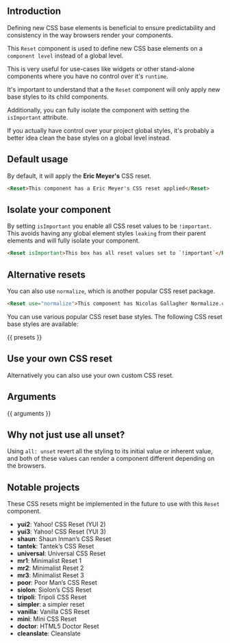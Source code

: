 ## Introduction

Defining new CSS base elements is beneficial to ensure predictability and consistency in the way browsers render your components.

This `Reset` component is used to define new CSS base elements on a `component level` instead of a global level.

This is very useful for use-cases like widgets or other stand-alone components where you have no control over it's `runtime`.

It's important to understand that a the `Reset` component will only apply new base styles to its child components.

Additionally, you can fully isolate the component with setting the `isImportant` attribute.

If you actually have control over your project global styles, it's probably a better idea clean the base styles on a global level instead.

## Default usage

By default, it will apply the __Eric Meyer's__ CSS reset.

```html
<Reset>This component has a Eric Meyer's CSS reset applied</Reset>
```

## Isolate your component

By setting `isImportant` you enable all CSS reset values to be `!important`. This avoids having any global element styles `leaking` from their parent elements and will fully isolate your component.

```html
<Reset isImportant>This box has all reset values set to `!important`</Reset>
```

## Alternative resets

You can also use `normalize`, which is another popular CSS reset package.

```html
<Reset use="normalize">This component has Nicolas Gallagher Normalize.css applied</Reset>
```

You can use various popular CSS reset base styles. The following CSS reset base styles are available:

{{ presets }}

## Use your own CSS reset

Alternatively you can also use your own custom CSS reset.

## Arguments

{{ arguments }}

## Why not just use all unset?

Using `all: unset` revert all the styling to its initial value or inherent value, and both of these values can render a component different depending on the browsers.

## Notable projects

These CSS resets might be implemented in the future to use with this `Reset` component.

- **yui2**: Yahoo! CSS Reset (YUI 2)
- **yui3**: Yahoo! CSS Reset (YUI 3)
- **shaun**: Shaun Inman’s CSS Reset
- **tantek**: Tantek’s CSS Reset
- **universal**: Universal CSS Reset
- **mr1**: Minimalist Reset 1
- **mr2**: Minimalist Reset 2
- **mr3**: Minimalist Reset 3
- **poor**: Poor Man’s CSS Reset
- **siolon**: Siolon’s CSS Reset
- **tripoli**: Tripoli CSS Reset
- **simpler**: a simpler reset
- **vanilla**: Vanilla CSS Reset
- **mini**: Mini CSS Reset
- **doctor**: HTML5 Doctor Reset
- **cleanslate**: Cleanslate
